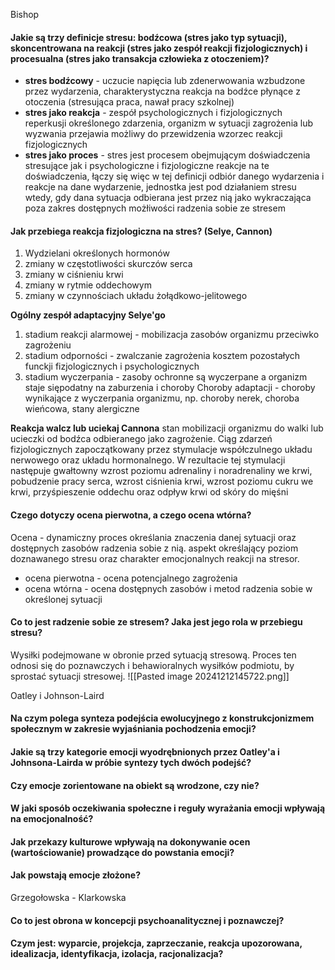 
Bishop
#### Jakie są trzy definicje stresu: bodźcowa (stres jako typ sytuacji), skoncentrowana na reakcji (**stres jako zespół reakcji fizjologicznych**) i procesualna (**stres jako transakcja człowieka z otoczeniem**)?
- **stres bodźcowy** - uczucie napięcia lub zdenerwowania wzbudzone przez wydarzenia, charakterystyczna reakcja na bodźce płynące z otoczenia (stresująca praca, nawał pracy szkolnej)
- **stres jako reakcja** - zespół psychologicznych i fizjologicznych reperkusji określonego zdarzenia, organizm w sytuacji zagrożenia lub wyzwania przejawia możliwy do przewidzenia wzorzec reakcji fizjologicznych
- **stres jako proces** - stres jest procesem obejmującym doświadczenia stresujące jak i psychologiczne i fizjologiczne reakcje na te doświadczenia,  łączy się więc w tej definicji odbiór danego wydarzenia i reakcje na dane wydarzenie, jednostka jest pod działaniem stresu wtedy, gdy dana sytuacja odbierana jest przez nią jako wykraczająca poza zakres dostępnych możłiwości radzenia sobie ze stresem
#### Jak przebiega reakcja fizjologiczna na stres? (Selye, Cannon)
1. Wydzielani określonych hormonów
2. zmiany w częstotliwości skurczów serca
3. zmiany w ciśnieniu krwi
4. zmiany w rytmie oddechowym
5. zmiany w czynnościach układu żołądkowo-jelitowego

**Ogólny zespół adaptacyjny Selye'go**
1. stadium reakcji alarmowej - mobilizacja zasobów organizmu przeciwko zagrożeniu
2. stadium odporności - zwalczanie zagrożenia kosztem pozostałych funckji fizjologicznych i psychologicznych
3. stadium wyczerpania - zasoby ochronne są wyczerpane a organizm staje siępodatny na zaburzenia i choroby
Choroby adaptacji - choroby wynikające z wyczerpania organizmu, np. choroby nerek, choroba wieńcowa, stany alergiczne

**Reakcja walcz lub uciekaj Cannona**
stan mobilizacji organizmu do walki lub ucieczki od bodźca odbieranego jako zagrożenie. 
Ciąg zdarzeń fizjologicznych zapoczątkowany przez stymulacje współczulnego układu nerwowego oraz układu hormonalnego. W rezultacie tej stymulacji następuje gwałtowny wzrost poziomu adrenaliny i noradrenaliny we krwi, pobudzenie pracy serca, wzrost ciśnienia krwi, wzrost poziomu cukru we krwi, przyśpieszenie oddechu oraz odpływ krwi od skóry do mięśni

#### Czego dotyczy ocena pierwotna, a czego ocena wtórna?
Ocena - dynamiczny proces określania znaczenia danej sytuacji oraz dostępnych zasobów radzenia sobie z nią. aspekt określający poziom doznawanego stresu oraz charakter emocjonalnych reakcji na stresor. 
- ocena pierwotna - ocena potencjalnego zagrożenia
- ocena wtórna - ocena dostępnych zasobów i metod radzenia sobie w określonej sytuacji
#### Co to jest radzenie sobie ze stresem? Jaka jest jego rola w przebiegu stresu?
Wysiłki podejmowane w obronie przed sytuacją stresową. Proces ten odnosi się do poznawczych i behawioralnych wysiłków podmiotu, by sprostać sytuacji stresowej. 
![[Pasted image 20241212145722.png]]

Oatley i Johnson-Laird
#### Na czym polega synteza podejścia ewolucyjnego z konstrukcjonizmem społecznym w zakresie **wyjaśniania pochodzenia emocji**?
#### Jakie są **trzy kategorie emocji** wyodrębnionych przez Oatley'a i Johnsona-Lairda w próbie syntezy tych dwóch podejść? 
#### Czy emocje zorientowane na obiekt są wrodzone, czy nie?
#### W jaki sposób **oczekiwania społeczne** i **reguły wyrażania emocji** wpływają na emocjonalność?
####  Jak przekazy kulturowe wpływają na **dokonywanie ocen (wartościowanie**) prowadzące do powstania emocji?

#### Jak powstają **emocje złożone**?

Grzegołowska - Klarkowska

#### Co to jest obrona w koncepcji psychoanalitycznej i poznawczej?
#### Czym jest: wyparcie, projekcja, zaprzeczanie, reakcja upozorowana, idealizacja, identyfikacja, izolacja, racjonalizacja?